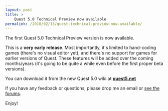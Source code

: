 ```yaml
---
layout: post
title: >
    Quest 5.0 Technical Preview now available
permalink: /2010/02/13/quest-technical-preview-now-available/
---
```

<p>The first Quest 5.0 Technical Preview version is now available.</p>

<p>This is a <b>very early release</b>. Most importantly, it's limited to hand-coding games (there's no visual editor yet), and there's no support for games for earlier versions of Quest. These features will be added over the coming months/years (it's going to be quite a while even before the first proper beta versions).</p>

<p>You can download it from the new Quest 5.0 wiki at <a href="http://quest5.net"><b>quest5.net</b></a></p>

<p>If you have any feedback or questions, please drop me an email or <a href="http://www.axeuk.com/phpBB3/viewforum.php?f=10">see the forums</a>.</p>

<p>Enjoy!</p>
